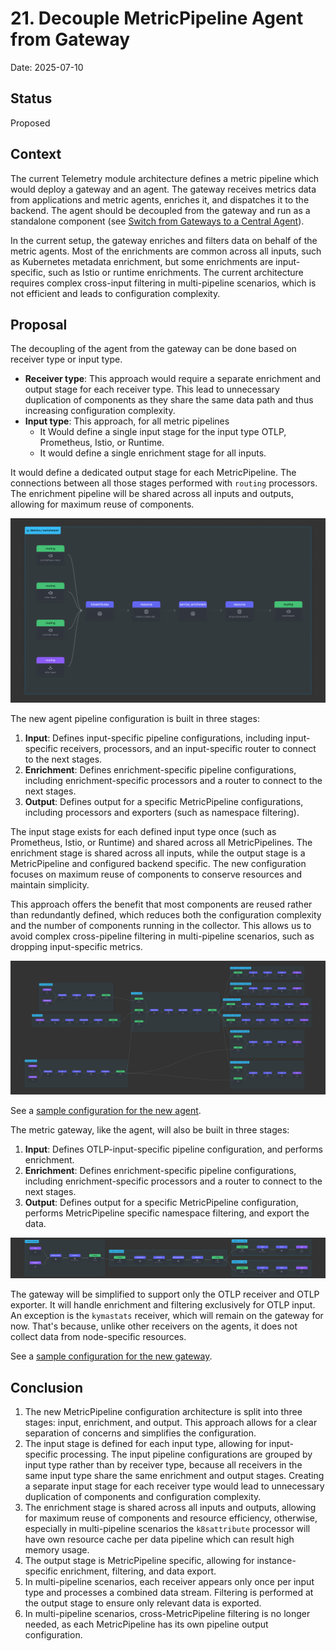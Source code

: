 # 21. Decouple MetricPipeline Agent from Gateway

Date: 2025-07-10

## Status

Proposed

## Context

The current Telemetry module architecture defines a metric pipeline which would deploy a gateway and an agent. The gateway receives metrics data from applications and metric agents, enriches it, and dispatches it to the backend.
The agent should be decoupled from the gateway and run as a standalone component (see [Switch from Gateways to a Central Agent](019-switch-from-gateways-to-a-central-agent.md)).

In the current setup, the gateway enriches and filters data on behalf of the metric agents. Most of the enrichments are common across all inputs, such as Kubernetes metadata enrichment, but some enrichments are input-specific, such as Istio or runtime enrichments.
The current architecture requires complex cross-input filtering in multi-pipeline scenarios, which is not efficient and leads to configuration complexity.

## Proposal

The decoupling of the agent from the gateway can be done based on receiver type or input type.

- **Receiver type**: This approach would require a separate enrichment and output stage for each receiver type. This lead to unnecessary duplication of components as they share the same data path and thus increasing configuration complexity.
- **Input type**: This approach, for all metric pipelines
  - It Would define a single input stage for the input type OTLP, Prometheus, Istio, or Runtime.
  - It would define a single enrichment stage for all inputs.
 
It would define a dedicated output stage for each MetricPipeline. The connections between all those stages performed with `routing` processors. The enrichment pipeline will be shared across all inputs and outputs, allowing for maximum reuse of components.

![enrichment](./../assets/metric-enrichment.png)

The new agent pipeline configuration is built in three stages:

1. **Input**: Defines input-specific pipeline configurations, including input-specific receivers, processors, and an input-specific router to connect to the next stages.
2. **Enrichment**: Defines enrichment-specific pipeline configurations, including enrichment-specific processors and a router to connect to the next stages.
3. **Output**: Defines output for a specific MetricPipeline configurations, including processors and exporters (such as namespace filtering).

The input stage exists for each defined input type once (such as Prometheus, Istio, or Runtime) and shared across all MetricPipelines.
The enrichment stage is shared across all inputs, while the output stage is a MetricPipeline and configured backend specific.
The new configuration focuses on maximum reuse of components to conserve resources and maintain simplicity.

This approach offers the benefit that most components are reused rather than redundantly defined, which reduces both the configuration complexity and the number of components running in the collector. This allows us to avoid complex cross-pipeline filtering in multi-pipeline scenarios, such as dropping input-specific metrics.

![config](./../assets/metric-agent-pipelines.png)

See a [sample configuration for the new agent](./../assets/sample-metric-agent-config.yaml).

The metric gateway, like the agent, will also be built in three stages:
1. **Input**: Defines OTLP-input-specific pipeline configuration, and performs enrichment.
2. **Enrichment**: Defines enrichment-specific pipeline configurations, including enrichment-specific processors and a router to connect to the next stages.
3. **Output**: Defines output for a specific MetricPipeline configuration, performs MetricPipeline specific namespace filtering, and export the data.

![gaetway](./../assets/metric-gateway-pipelines.png)

The gateway will be simplified to support only the OTLP receiver and OTLP exporter. It will handle enrichment and filtering exclusively for OTLP input. An exception is the `kymastats` receiver, which will remain on the gateway for now. That's because, unlike other receivers on the agents, it does not collect data from node-specific resources.

See a [sample configuration for the new gateway](./../assets/sample-metric-gateway-config.yaml).

## Conclusion

1. The new MetricPipeline configuration architecture is split into three stages: input, enrichment, and output. This approach allows for a clear separation of concerns and simplifies the configuration.
2. The input stage is defined for each input type, allowing for input-specific processing. The input pipeline configurations are grouped by input type rather than by receiver type, because all receivers in the same input type share the same enrichment and output stages. Creating a separate input stage for each receiver type would lead to unnecessary duplication of components and configuration complexity.
3. The enrichment stage is shared across all inputs and outputs, allowing for maximum reuse of components and resource efficiency, otherwise, especially in multi-pipeline scenarios the `k8sattribute` processor will have own resource cache per data pipeline which can result high memory usage.
4. The output stage is MetricPipeline specific, allowing for instance-specific enrichment, filtering, and data export.
5. In multi-pipeline scenarios, each receiver appears only once per input type and processes a combined data stream. Filtering is performed at the output stage to ensure only relevant data is exported.
6. In multi-pipeline scenarios, cross-MetricPipeline filtering is no longer needed, as each MetricPipeline has its own pipeline output configuration.


